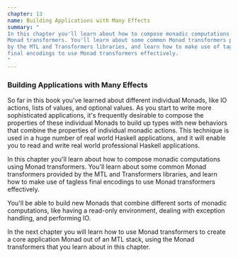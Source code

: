 ```yaml
---
chapter: 13
name: Building Applications with Many Effects
summary: "
In this chapter you'll learn about how to compose monadic computations using
Monad transformers. You'll learn about some common Monad transformers provided
by the MTL and Transformers libraries, and learn how to make use of tagless
final encodings to use Monad transformers effectively.
"
---
```


### Building Applications with Many Effects
So far in this book you've learned about different individual Monads, like IO
actions, lists of values, and optional values. As you start to write more
sophisticated applications, it's frequently desirable to compose the properties
of these individual Monads to build up types with new behaviors that combine the
properties of individual monadic actions. This technique is used in a huge
number of real world Haskell applications, and it will enable you to read and
write real world professional Haskell applications.

In this chapter you'll learn about how to compose monadic computations using
Monad transformers. You'll learn about some common Monad transformers provided
by the MTL and Transformers libraries, and learn how to make use of tagless
final encodings to use Monad transformers effectively.

You'll be able to build new Monads that combine different sorts of monadic
computations, like having a read-only environment, dealing with exception
handling, and performing IO.

In the next chapter you will learn how to use Monad transformers to create a
core application Monad out of an MTL stack, using the Monad transformers that
you learn about in this chapter.
